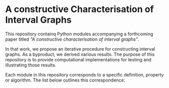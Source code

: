 # A constructive Characterisation of Interval Graphs

This repository containq Python modules accompanying a forthcoming paper titled _"A constructive characterisation of interval graphs"_.

In that work, we propose an iterative procedure for constructing interval graphs. As a byproduct, we derived various results. The purpose of this repository is to provide computational implementations for testing and illustrating those results. 

Each module in this repository corresponds to a specific definition, property or algorithm. The list below outlines this correspondence:
